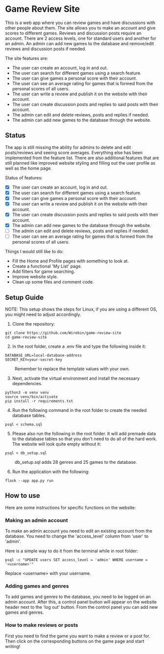 # Game Review Site
This is a web app where you can review games and have discussions with other people about them.
The site allows you to make an account and give scores to different games. Reviews and discussion posts require an account.
There are 2 access levels, one for standard users and another for an admin. An admin can add new games to the database and 
remove/edit reviews and discussion posts if needed.

The site features are:
* The user can create an account, log in and out.
* The user can search for different games using a search feature.
* The user can give games a personal score with their account.
* The user can see an average rating for games that is formed from the personal scores of all users.
* The user can write a review and publish it on the website with their account.
* The user can create discussion posts and replies to said posts with their account.
* The admin can edit and delete reviews, posts and replies if needed.
* The admin can add new games to the database through the website.

## Status

The app is still missing the ability for admins to delete and edit posts/reviews and seeing score averages. Everything else has been implemented from the feature list. There are also additional features that are still planned like improved website styling and filling out the user profile as well as the home page.

Status of features:
- [x] The user can create an account, log in and out.
- [x] The user can search for different games using a search feature.
- [x] The user can give games a personal score with their account.
- [x] The user can write a review and publish it on the website with their account.
- [x] The user can create discussion posts and replies to said posts with their account.
- [x] The admin can add new games to the database through the website.
- [ ] The admin can edit and delete reviews, posts and replies if needed.
- [ ] The user can see an average rating for games that is formed from the personal scores of all users.

Things I would still like to do:
* Fill the Home and Profile pages with something to look at.
* Create a functional 'My List' page.
* Add filters for game searching.
* Improve website style.
* Clean up some files and comment code.

## Setup Guide

NOTE: This setup shows the steps for Linux, if you are using a different OS, you might need to adjust accordingly.

1. Clone the repository:

```shell
git clone https://github.com/Wirebin/game-review-site
cd game-review-site
```

2. In the root folder, create a .env file and type the following inside it:

```
DATABASE_URL=local-database-address
SECRET_KEY=your-secret-key
```
&nbsp;&nbsp;&nbsp;&nbsp;&nbsp;&nbsp;&nbsp;&nbsp;Remember to replace the template values with your own.

3. Next, activate the virtual environment and install the necessary dependencies.

```shell
python3 -m venv venv
source venv/bin/activate
pip install -r requirements.txt
```

4. Run the following command in the root folder to create the needed database tables.

```shell
psql < schema.sql
```

5. Please also run the following in the root folder. It will add premade data to the database tables so that you don't need to do all of the hard work. The website will look quite empty without it:

```shell
psql < db_setup.sql
```
&nbsp;&nbsp;&nbsp;&nbsp;&nbsp;&nbsp;&nbsp;&nbsp;db_setup.sql adds 28 genres and 25 games to the database.

6. Run the application with the following:

```shell
flask --app app.py run
```

## How to use

Here are some instructions for specific functions on the website:

### Making an admin account

To make an admin account you need to edit an existing account from the database.
You need to change the 'access_level' column from 'user' to 'admin'.

Here is a simple way to do it from the terminal while in root folder:

```shell
psql -c "UPDATE users SET access_level = 'admin' WHERE username = '<username>'"
```
Replace &lt;username&gt; with your username.

### Adding games and genres

To add games and genres to the database, you need to be logged on an admin account.
After this, a control panel button will appear on the website header next to the 'log out' button.
From the control panel you can add new games and genres.

### How to make reviews or posts

First you need to find the game you want to make a review or a post for. Then click on the corresponding buttons on the game page and start writing!

